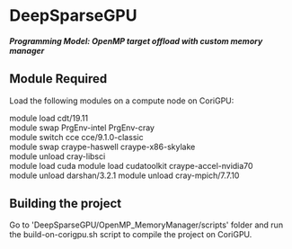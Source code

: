 # DeepSparseGPU
##### Programming Model: OpenMP target offload with custom memory manager

## Module Required
Load the following modules on a compute node on CoriGPU:

module load cdt/19.11                                                       
module swap PrgEnv-intel PrgEnv-cray                                        
module switch cce cce/9.1.0-classic                                         
module swap craype-haswell craype-x86-skylake                               
module unload cray-libsci                                                   
module load cuda
module load cudatoolkit craype-accel-nvidia70     
module unload darshan/3.2.1
module unload cray-mpich/7.7.10

## Building the project
Go to 'DeepSparseGPU/OpenMP_MemoryManager/scripts' folder and run the build-on-corigpu.sh script to compile the project on CoriGPU.
